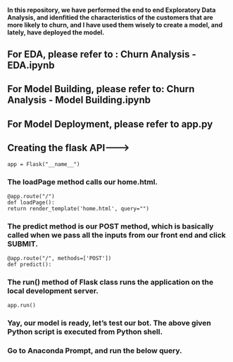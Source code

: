 #### In this repository, we have performed the end to end Exploratory Data Analysis, and idenfitied the characteristics of the customers that are more likely to churn, and I have used them wisely to create a model, and lately, have deployed the model.
##  For EDA, please refer to : Churn Analysis - EDA.ipynb
##  For Model Building, please refer to: Churn Analysis - Model Building.ipynb
##  For Model Deployment, please refer to app.py
##  Creating the flask API--->
    app = Flask("__name__")
### The loadPage method calls our home.html.
    @app.route("/")
    def loadPage():
	return render_template('home.html', query="")
### The predict method is our POST method, which is basically called when we pass all the inputs from our front end and click SUBMIT.
    @app.route("/", methods=['POST'])
    def predict():
### The run() method of Flask class runs the application on the local development server.
    app.run()
### Yay, our model is ready, let’s test our bot. The above given Python script is executed from Python shell.
### Go to Anaconda Prompt, and run the below query.
